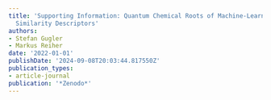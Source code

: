 ```yaml
---
title: 'Supporting Information: Quantum Chemical Roots of Machine-Learning Molecular
  Similarity Descriptors'
authors:
- Stefan Gugler
- Markus Reiher
date: '2022-01-01'
publishDate: '2024-09-08T20:03:44.817550Z'
publication_types:
- article-journal
publication: '*Zenodo*'
---
```

